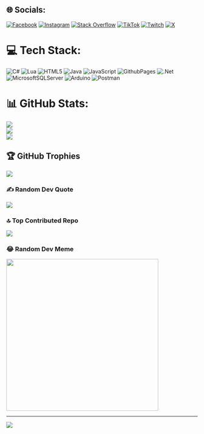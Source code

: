 
## 🌐 Socials:
[![Facebook](https://img.shields.io/badge/Facebook-%231877F2.svg?logo=Facebook&logoColor=white)](https://facebook.com/andyyytooo) [![Instagram](https://img.shields.io/badge/Instagram-%23E4405F.svg?logo=Instagram&logoColor=white)](https://instagram.com/_.andyy1._) [![Stack Overflow](https://img.shields.io/badge/-Stackoverflow-FE7A16?logo=stack-overflow&logoColor=white)](https://stackoverflow.com/users/25528327) [![TikTok](https://img.shields.io/badge/TikTok-%23000000.svg?logo=TikTok&logoColor=white)](https://tiktok.com/@andee027) [![Twitch](https://img.shields.io/badge/Twitch-%239146FF.svg?logo=Twitch&logoColor=white)](https://twitch.tv/andydumb1) [![X](https://img.shields.io/badge/X-black.svg?logo=X&logoColor=white)](https://x.com/andydumb2) 

# 💻 Tech Stack:
![C#](https://img.shields.io/badge/c%23-%23239120.svg?style=for-the-badge&logo=csharp&logoColor=white) ![Lua](https://img.shields.io/badge/lua-%232C2D72.svg?style=for-the-badge&logo=lua&logoColor=white) ![HTML5](https://img.shields.io/badge/html5-%23E34F26.svg?style=for-the-badge&logo=html5&logoColor=white) ![Java](https://img.shields.io/badge/java-%23ED8B00.svg?style=for-the-badge&logo=openjdk&logoColor=white) ![JavaScript](https://img.shields.io/badge/javascript-%23323330.svg?style=for-the-badge&logo=javascript&logoColor=%23F7DF1E) ![GithubPages](https://img.shields.io/badge/github%20pages-121013?style=for-the-badge&logo=github&logoColor=white) ![.Net](https://img.shields.io/badge/.NET-5C2D91?style=for-the-badge&logo=.net&logoColor=white) ![MicrosoftSQLServer](https://img.shields.io/badge/Microsoft%20SQL%20Server-CC2927?style=for-the-badge&logo=microsoft%20sql%20server&logoColor=white) ![Arduino](https://img.shields.io/badge/-Arduino-00979D?style=for-the-badge&logo=Arduino&logoColor=white) ![Postman](https://img.shields.io/badge/Postman-FF6C37?style=for-the-badge&logo=postman&logoColor=white)
# 📊 GitHub Stats:
![](https://github-readme-stats.vercel.app/api?username=andyyrv2020&theme=shadow_blue&hide_border=true&include_all_commits=true&count_private=true)<br/>
![](https://github-readme-streak-stats.herokuapp.com/?user=andyyrv2020&theme=shadow_blue&hide_border=true)<br/>
![](https://github-readme-stats.vercel.app/api/top-langs/?username=andyyrv2020&theme=shadow_blue&hide_border=true&include_all_commits=true&count_private=true&layout=compact)

## 🏆 GitHub Trophies
![](https://github-profile-trophy.vercel.app/?username=andyyrv2020&theme=city_lights&no-frame=false&no-bg=true&margin-w=4)

### ✍️ Random Dev Quote
![](https://quotes-github-readme.vercel.app/api?type=horizontal&theme=merko)

### 🔝 Top Contributed Repo
![](https://github-contributor-stats.vercel.app/api?username=andyyrv2020&limit=5&theme=dark&combine_all_yearly_contributions=true)

### 😂 Random Dev Meme
<img src='https://memer-new.vercel.app/' style="height: 400px;"/>

---
[![](https://visitcount.itsvg.in/api?id=andyyrv2020&icon=5&color=1)](https://visitcount.itsvg.in)

<!-- Proudly created with GPRM ( https://gprm.itsvg.in ) -->
